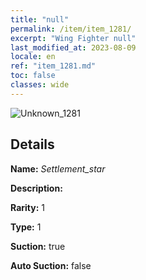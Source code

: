 ```yaml
---
title: "null"
permalink: /item/item_1281/
excerpt: "Wing Fighter null"
last_modified_at: 2023-08-09
locale: en
ref: "item_1281.md"
toc: false
classes: wide
---
```



 ![Unknown_1281](/images/item/Settlement_star_p.png)



## Details

 **Name:** *Settlement_star* 

 **Description:** 

 **Rarity:** 1 

 **Type:** 1 

 **Suction:** true 

 **Auto Suction:** false 


